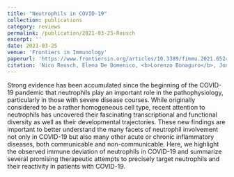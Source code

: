 ```yaml
---
title: "Neutrophils in COVID-19"
collection: publications
category: reviews
permalink: /publication/2021-03-25-Reusch
excerpt: ''
date: 2021-03-25
venue: 'Frontiers in Immunology'
paperurl: 'https://www.frontiersin.org/articles/10.3389/fimmu.2021.652470/full'
citation: 'Nico Reusch, Elena De Domenico, <b>Lorenzo Bonaguro</b>, Jonas Schulte-Schrepping, Kevin Baßler, Joachim L Schultze, Anna C Aschenbrenner. (2021). &quot;Neutrophils in COVID-19&quot; <i>Frontiers in Immunology</i>.'
---
```


Strong evidence has been accumulated since the beginning of the COVID-19 pandemic that neutrophils play an important role in the pathophysiology, particularly in those with severe disease courses. While originally considered to be a rather homogeneous cell type, recent attention to neutrophils has uncovered their fascinating transcriptional and functional diversity as well as their developmental trajectories. These new findings are important to better understand the many facets of neutrophil involvement not only in COVID-19 but also many other acute or chronic inflammatory diseases, both communicable and non-communicable. Here, we highlight the observed immune deviation of neutrophils in COVID-19 and summarize several promising therapeutic attempts to precisely target neutrophils and their reactivity in patients with COVID-19.